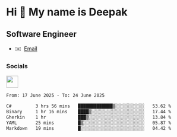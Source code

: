 Hi 👋 My name is Deepak
=======================

Software Engineer
-----------------
* ✉️  [Email](mailto:kumar.neu19@gmail.com)


### Socials

<p align="left"><a href="https://www.linkedin.com/in/deepak94kumar" target="_blank" rel="noreferrer"><img src="https://raw.githubusercontent.com/danielcranney/readme-generator/main/public/icons/socials/linkedin.svg" width="32" height="32" /></a></p>

<!--START_SECTION:waka-->

```txt
From: 17 June 2025 - To: 24 June 2025

C#         3 hrs 56 mins   █████████████▒░░░░░░░░░░░   53.62 %
Binary     1 hr 16 mins    ████▒░░░░░░░░░░░░░░░░░░░░   17.44 %
Gherkin    1 hr            ███▒░░░░░░░░░░░░░░░░░░░░░   13.84 %
YAML       25 mins         █▒░░░░░░░░░░░░░░░░░░░░░░░   05.87 %
Markdown   19 mins         █░░░░░░░░░░░░░░░░░░░░░░░░   04.42 %
```

<!--END_SECTION:waka-->
